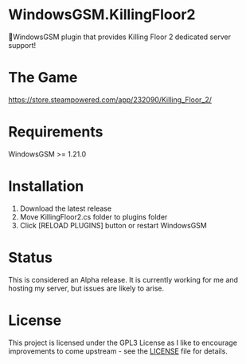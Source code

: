 # WindowsGSM.KillingFloor2
🧩WindowsGSM plugin that provides Killing Floor 2 dedicated server support!

# The Game
https://store.steampowered.com/app/232090/Killing_Floor_2/

# Requirements
WindowsGSM >= 1.21.0

# Installation
  1. Download the latest release
  2. Move KillingFloor2.cs folder to plugins folder
  3. Click [RELOAD PLUGINS] button or restart WindowsGSM

# Status

This is considered an Alpha release. It is currently working for me and hosting my server, but issues are likely to arise.  

# License
This project is licensed under the GPL3 License as I like to encourage improvements to come upstream - see the <a href="https://github.com/Jamie96ITS/WindowsGSM.KillingFloor2/blob/main/LICENSE">LICENSE</a> file for details.
